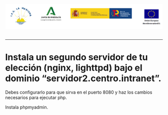 <p style="text-aling:center;height:100px"><img src="/md/res/_banner.png"></p>

---

# Instala un segundo servidor de tu elección (nginx, lighttpd) bajo el dominio “servidor2.centro.intranet”.

Debes configurarlo para que sirva en el puerto 8080 y haz los cambios necesarios para ejecutar php.

Instala phpmyadmin.
